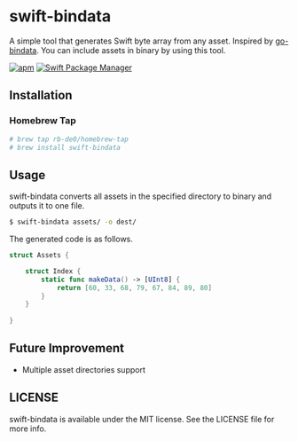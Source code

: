 # swift-bindata

A simple tool that generates Swift byte array from any asset. Inspired by [go-bindata](https://github.com/jteeuwen/go-bindata). You can include assets in binary by using this tool.

[![apm](https://img.shields.io/apm/l/vim-mode.svg)]()
[![Swift Package Manager](https://img.shields.io/badge/Swift%20Package%20Manager-compatible-brightgreen.svg)](https://github.com/apple/swift-package-manager)

## Installation

### Homebrew Tap

```bash
# brew tap rb-de0/homebrew-tap
# brew install swift-bindata
```

## Usage

swift-bindata converts all assets in the specified directory to binary and outputs it to one file.

```bash
$ swift-bindata assets/ -o dest/
```

The generated code is as follows.

```Swift
struct Assets {

    struct Index {
        static func makeData() -> [UInt8] {
            return [60, 33, 68, 79, 67, 84, 89, 80]
        }
    }
    
}
```

## Future Improvement

- Multiple asset directories support

## LICENSE

swift-bindata is available under the MIT license. See the LICENSE file for more info.


